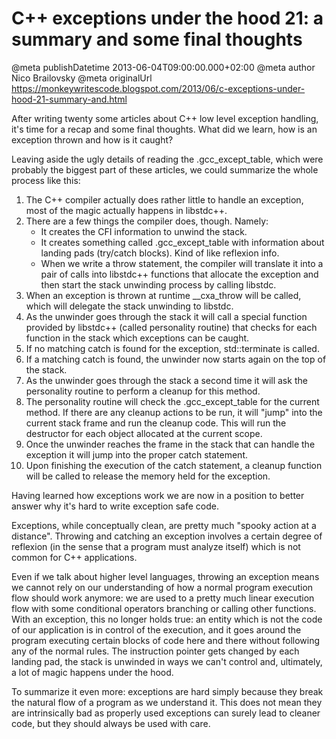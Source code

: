 # C++ exceptions under the hood 21: a summary and some final thoughts

@meta publishDatetime 2013-06-04T09:00:00.000+02:00
@meta author Nico Brailovsky
@meta originalUrl https://monkeywritescode.blogspot.com/2013/06/c-exceptions-under-hood-21-summary-and.html

After writing twenty some articles about C++ low level exception handling, it's time for a recap and some final thoughts. What did we learn, how is an exception thrown and how is it caught?

Leaving aside the ugly details of reading the .gcc\_except\_table, which were probably the biggest part of these articles, we could summarize the whole process like this:

1. The C++ compiler actually does rather little to handle an exception, most of the magic actually happens in libstdc++.
2. There are a few things the compiler does, though. Namely:
	* It creates the CFI information to unwind the stack.
	* It creates something called .gcc\_except\_table with information about landing pads (try/catch blocks). Kind of like reflexion info.
	* When we write a throw statement, the compiler will translate it into a pair of calls into libstdc++ functions that allocate the exception and then start the stack unwinding process by calling libstdc.
3. When an exception is thrown at runtime \_\_cxa\_throw will be called, which will delegate the stack unwinding to libstdc.
4. As the unwinder goes through the stack it will call a special function provided by libstdc++ (called personality routine) that checks for each function in the stack which exceptions can be caught.
5. If no matching catch is found for the exception, std::terminate is called.
6. If a matching catch is found, the unwinder now starts again on the top of the stack.
7. As the unwinder goes through the stack a second time it will ask the personality routine to perform a cleanup for this method.
8. The personality routine will check the .gcc\_except\_table for the current method. If there are any cleanup actions to be run, it will "jump" into the current stack frame and run the cleanup code. This will run the destructor for each object allocated at the current scope.
9. Once the unwinder reaches the frame in the stack that can handle the exception it will jump into the proper catch statement.
10. Upon finishing the execution of the catch statement, a cleanup function will be called to release the memory held for the exception.

Having learned how exceptions work we are now in a position to better answer why it's hard to write exception safe code.

Exceptions, while conceptually clean, are pretty much "spooky action at a distance". Throwing and catching an exception involves a certain degree of reflexion (in the sense that a program must analyze itself) which is not common for C++ applications.

Even if we talk about higher level languages, throwing an exception means we cannot rely on our understanding of how a normal program execution flow should work anymore: we are used to a pretty much linear execution flow with some conditional operators branching or calling other functions. With an exception, this no longer holds true: an entity which is not the code of our application is in control of the execution, and it goes around the program executing certain blocks of code here and there without following any of the normal rules. The instruction pointer gets changed by each landing pad, the stack is unwinded in ways we can't control and, ultimately, a lot of magic happens under the hood.

To summarize it even more: exceptions are hard simply because they break the natural flow of a program as we understand it. This does not mean they are intrinsically bad as properly used exceptions can surely lead to cleaner code, but they should always be used with care.

